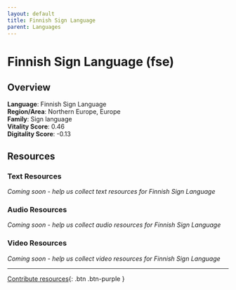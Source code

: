 ```yaml
---
layout: default
title: Finnish Sign Language
parent: Languages
---
```


# Finnish Sign Language (fse)

## Overview

**Language**: Finnish Sign Language  
**Region/Area**: Northern Europe, Europe  
**Family**: Sign language  
**Vitality Score**: 0.46  
**Digitality Score**: -0.13  

## Resources

### Text Resources
*Coming soon - help us collect text resources for Finnish Sign Language*

### Audio Resources
*Coming soon - help us collect audio resources for Finnish Sign Language*

### Video Resources
*Coming soon - help us collect video resources for Finnish Sign Language*

---

[Contribute resources](https://fairtrain.github.io/){: .btn .btn-purple }
